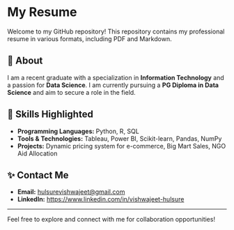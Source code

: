 # My Resume

Welcome to my GitHub repository! This repository contains my professional resume in various formats, including PDF and Markdown.

## 📄 About
I am a recent graduate with a specialization in **Information Technology** and a passion for **Data Science**. I am currently pursuing a **PG Diploma in Data Science** and aim to secure a role in the field.

## 🚀 Skills Highlighted
- **Programming Languages:** Python, R, SQL
- **Tools & Technologies:** Tableau, Power BI, Scikit-learn, Pandas, NumPy
- **Projects:** Dynamic pricing system for e-commerce, Big Mart Sales, NGO Aid Allocation

## ✨ Contact Me
- **Email:** hulsurevishwajeet@gmail.com
- **LinkedIn:** https://www.linkedin.com/in/vishwajeet-hulsure

---

Feel free to explore and connect with me for collaboration opportunities!
